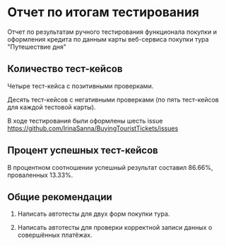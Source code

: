 # Отчет по итогам тестирования

Отчет по результатам ручного тестирования функционала покупки и оформления кредита по данным карты веб-сервиса покупки тура "Путешествие дня"

## Количество тест-кейсов

Четыре тест-кейса с позитивными проверками.

Десять тест-кейсов с негативными проверками (по пять тест-кейсов для каждой тестовой карты).

В ходе тестирования были оформлены шесть issue https://github.com/IrinaSanna/BuyingTouristTickets/issues

## Процент успешных тест-кейсов

В процентном соотношении успешный результат составил 86.66%, проваленных 13.33%.

## Общие рекомендации

1. Написать автотесты для двух форм покупки тура.

2. Написать автотесты для проверки корректной записи данных о совершённых платёжах.
